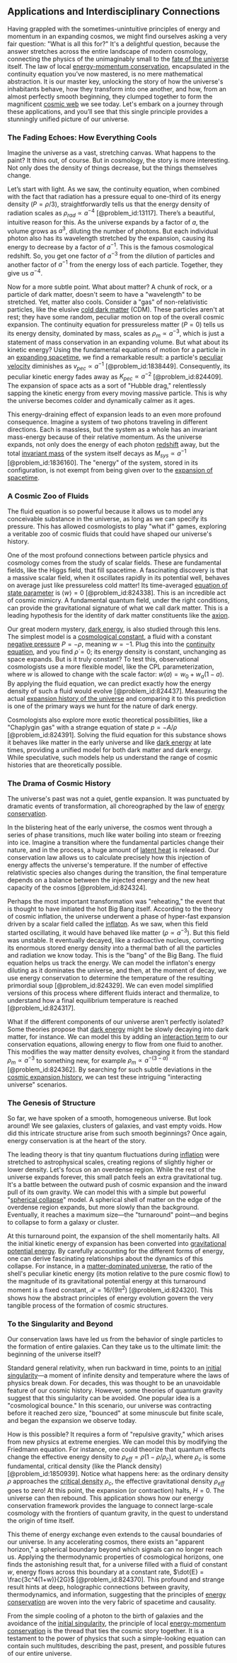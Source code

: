 ## Applications and Interdisciplinary Connections

Having grappled with the sometimes-unintuitive principles of energy and momentum in an expanding cosmos, we might find ourselves asking a very fair question: "What is all this for?" It's a delightful question, because the answer stretches across the entire landscape of modern cosmology, connecting the physics of the unimaginably small to the [fate of the universe](@article_id:158881) itself. The law of local [energy-momentum conservation](@article_id:190567), encapsulated in the continuity equation you’ve now mastered, is no mere mathematical abstraction. It is our master key, unlocking the story of how the universe's inhabitants behave, how they transform into one another, and how, from an almost perfectly smooth beginning, they clumped together to form the magnificent [cosmic web](@article_id:161548) we see today. Let's embark on a journey through these applications, and you’ll see that this single principle provides a stunningly unified picture of our universe.

### The Fading Echoes: How Everything Cools

Imagine the universe as a vast, stretching canvas. What happens to the paint? It thins out, of course. But in cosmology, the story is more interesting. Not only does the density of things decrease, but the things themselves change.

Let’s start with light. As we saw, the continuity equation, when combined with the fact that radiation has a pressure equal to one-third of its energy density ($P = \rho/3$), straightforwardly tells us that the energy density of radiation scales as $\rho_{rad} \propto a^{-4}$ [@problem_id:13117]. There’s a beautiful, intuitive reason for this. As the universe expands by a factor of $a$, the volume grows as $a^3$, diluting the number of photons. But each individual photon also has its wavelength stretched by the expansion, causing its energy to decrease by a factor of $a^{-1}$. This is the famous cosmological redshift. So, you get one factor of $a^{-3}$ from the dilution of particles and another factor of $a^{-1}$ from the energy loss of each particle. Together, they give us $a^{-4}$.

Now for a more subtle point. What about matter? A chunk of rock, or a particle of dark matter, doesn't seem to have a "wavelength" to be stretched. Yet, matter also cools. Consider a "gas" of non-relativistic particles, like the elusive [cold dark matter](@article_id:157725) (CDM). These particles aren't at rest; they have some random, peculiar motion on top of the overall cosmic expansion. The continuity equation for pressureless matter ($P=0$) tells us its energy density, dominated by mass, scales as $\rho_m \propto a^{-3}$, which is just a statement of mass conservation in an expanding volume. But what about its kinetic energy? Using the fundamental equations of motion for a particle in an [expanding spacetime](@article_id:160895), we find a remarkable result: a particle's [peculiar velocity](@article_id:157470) diminishes as $v_{pec} \propto a^{-1}$ [@problem_id:1838449]. Consequently, its peculiar kinetic energy fades away as $K_{pec} \propto a^{-2}$ [@problem_id:824409]. The expansion of space acts as a sort of "Hubble drag," relentlessly sapping the kinetic energy from every moving massive particle. This is why the universe becomes colder and dynamically calmer as it ages.

This energy-draining effect of expansion leads to an even more profound consequence. Imagine a system of two photons traveling in different directions. Each is massless, but the system as a whole has an invariant mass-energy because of their relative momentum. As the universe expands, not only does the energy of each photon [redshift](@article_id:159451) away, but the total [invariant mass](@article_id:265377) of the system itself decays as $M_{sys} \propto a^{-1}$ [@problem_id:1836160]. The "energy" of the system, stored in its configuration, is not exempt from being given over to the [expansion of spacetime](@article_id:160633).

### A Cosmic Zoo of Fluids

The fluid equation is so powerful because it allows us to model any conceivable substance in the universe, as long as we can specify its pressure. This has allowed cosmologists to play "what if" games, exploring a veritable zoo of cosmic fluids that could have shaped our universe's history.

One of the most profound connections between particle physics and cosmology comes from the study of scalar fields. These are fundamental fields, like the Higgs field, that fill spacetime. A fascinating discovery is that a massive scalar field, when it oscillates rapidly in its potential well, behaves on average just like pressureless cold matter! Its time-averaged [equation of state parameter](@article_id:158639) is $\langle w \rangle = 0$ [@problem_id:824338]. This is an incredible act of cosmic mimicry. A fundamental quantum field, under the right conditions, can provide the gravitational signature of what we call dark matter. This is a leading hypothesis for the identity of dark matter constituents like the [axion](@article_id:156014).

Our great modern mystery, [dark energy](@article_id:160629), is also studied through this lens. The simplest model is a [cosmological constant](@article_id:158803), a fluid with a constant [negative pressure](@article_id:160704) $P = -\rho$, meaning $w=-1$. Plug this into the [continuity equation](@article_id:144748), and you find $\dot{\rho} = 0$; its energy density is constant, unchanging as space expands. But is it truly constant? To test this, observational cosmologists use a more flexible model, like the CPL parameterization, where $w$ is allowed to change with the scale factor: $w(a) = w_0 + w_a(1-a)$. By applying the fluid equation, we can predict exactly how the energy density of such a fluid would evolve [@problem_id:824437]. Measuring the actual [expansion history of the universe](@article_id:161532) and comparing it to this prediction is one of the primary ways we hunt for the nature of dark energy.

Cosmologists also explore more exotic theoretical possibilities, like a "Chaplygin gas" with a strange equation of state $p = -A/\rho$ [@problem_id:824391]. Solving the fluid equation for this substance shows it behaves like matter in the early universe and like [dark energy](@article_id:160629) at late times, providing a unified model for both dark matter and dark energy. While speculative, such models help us understand the range of cosmic histories that are theoretically possible.

### The Drama of Cosmic History

The universe's past was not a quiet, gentle expansion. It was punctuated by dramatic events of transformation, all choreographed by the law of [energy conservation](@article_id:146481).

In the blistering heat of the early universe, the cosmos went through a series of phase transitions, much like water boiling into steam or freezing into ice. Imagine a transition where the fundamental particles change their nature, and in the process, a huge amount of [latent heat](@article_id:145538) is released. Our conservation law allows us to calculate precisely how this injection of energy affects the universe's temperature. If the number of effective relativistic species also changes during the transition, the final temperature depends on a balance between the injected energy and the new heat capacity of the cosmos [@problem_id:824324].

Perhaps the most important transformation was "reheating," the event that is thought to have initiated the hot Big Bang itself. According to the theory of cosmic inflation, the universe underwent a phase of hyper-fast expansion driven by a scalar field called the [inflaton](@article_id:161669). As we saw, when this field started oscillating, it would have behaved like matter ($\rho \propto a^{-3}$). But this field was unstable. It eventually decayed, like a radioactive nucleus, converting its enormous stored energy density into a thermal bath of all the particles and radiation we know today. This is the "bang" of the Big Bang. The fluid equation helps us track the energy. We can model the inflaton's energy diluting as it dominates the universe, and then, at the moment of decay, we use energy conservation to determine the temperature of the resulting primordial soup [@problem_id:824329]. We can even model simplified versions of this process where different fluids interact and thermalize, to understand how a final equilibrium temperature is reached [@problem_id:824317].

What if the different components of our universe aren't perfectly isolated? Some theories propose that [dark energy](@article_id:160629) might be slowly decaying into dark matter, for instance. We can model this by adding an [interaction term](@article_id:165786) to our conservation equations, allowing energy to flow from one fluid to another. This modifies the way matter density evolves, changing it from the standard $\rho_m \propto a^{-3}$ to something new, for example $\rho_m \propto a^{-(3-\alpha)}$ [@problem_id:824362]. By searching for such subtle deviations in the [cosmic expansion history](@article_id:160033), we can test these intriguing "interacting universe" scenarios.

### The Genesis of Structure

So far, we have spoken of a smooth, homogeneous universe. But look around! We see galaxies, clusters of galaxies, and vast empty voids. How did this intricate structure arise from such smooth beginnings? Once again, energy conservation is at the heart of the story.

The leading theory is that tiny quantum fluctuations during [inflation](@article_id:160710) were stretched to astrophysical scales, creating regions of slightly higher or lower density. Let's focus on an overdense region. While the rest of the universe expands forever, this small patch feels an extra gravitational tug. It's a battle between the outward push of cosmic expansion and the inward pull of its own gravity. We can model this with a simple but powerful "[spherical collapse](@article_id:160714)" model. A spherical shell of matter on the edge of the overdense region expands, but more slowly than the background. Eventually, it reaches a maximum size—the "turnaround" point—and begins to collapse to form a galaxy or cluster.

At this turnaround point, the expansion of the shell momentarily halts. All the initial kinetic energy of expansion has been converted into [gravitational potential energy](@article_id:268544). By carefully accounting for the different forms of energy, one can derive fascinating relationships about the dynamics of this collapse. For instance, in a [matter-dominated universe](@article_id:157760), the ratio of the shell's peculiar kinetic energy (its motion relative to the pure cosmic flow) to the magnitude of its gravitational potential energy at this turnaround moment is a fixed constant, $\mathcal{R} = 16/(9\pi^2)$ [@problem_id:824320]. This shows how the abstract principles of energy evolution govern the very tangible process of the formation of cosmic structures.

### To the Singularity and Beyond

Our conservation laws have led us from the behavior of single particles to the formation of entire galaxies. Can they take us to the ultimate limit: the beginning of the universe itself?

Standard general relativity, when run backward in time, points to an [initial singularity](@article_id:264406)—a moment of infinite density and temperature where the laws of physics break down. For decades, this was thought to be an unavoidable feature of our cosmic history. However, some theories of quantum gravity suggest that this singularity can be avoided. One popular idea is a "cosmological bounce." In this scenario, our universe was contracting before it reached zero size, "bounced" at some minuscule but finite scale, and began the expansion we observe today.

How is this possible? It requires a form of "repulsive gravity," which arises from new physics at extreme energies. We can model this by modifying the Friedmann equation. For instance, one could theorize that quantum effects change the effective energy density to $\rho_{eff} = \rho(1 - \rho/\rho_c)$, where $\rho_c$ is some fundamental, critical density (like the Planck density) [@problem_id:1850939]. Notice what happens here: as the ordinary density $\rho$ approaches the [critical density](@article_id:161533) $\rho_c$, the effective gravitational density $\rho_{eff}$ goes to zero! At this point, the expansion (or contraction) halts, $H=0$. The universe can then rebound. This application shows how our energy conservation framework provides the language to connect large-scale cosmology with the frontiers of quantum gravity, in the quest to understand the origin of time itself.

This theme of energy exchange even extends to the causal boundaries of our universe. In any accelerating cosmos, there exists an "apparent horizon," a spherical boundary beyond which signals can no longer reach us. Applying the thermodynamic properties of cosmological horizons, one finds the astonishing result that, for a universe filled with a fluid of constant $w$, energy flows across this boundary at a constant rate, $\dot{E} = \frac{3c^4(1+w)}{2G}$ [@problem_id:824370]. This profound and strange result hints at deep, holographic connections between gravity, thermodynamics, and information, suggesting that the principles of [energy conservation](@article_id:146481) are woven into the very fabric of spacetime and causality.

From the simple cooling of a photon to the birth of galaxies and the avoidance of the [initial singularity](@article_id:264406), the principle of local [energy-momentum conservation](@article_id:190567) is the thread that ties the cosmic story together. It is a testament to the power of physics that such a simple-looking equation can contain such multitudes, describing the past, present, and possible futures of our entire universe.